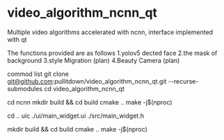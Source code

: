 # video_algorithm_ncnn_qt
Multiple video algorithms accelerated with ncnn, interface implemented with qt

The functions provided are as follows
1.yolov5 dected face 
2.the mask of background
3.style  Migration (plan)
4.Beauty Camera (plan)





commod list
git clone git@github.com:pullitdown/video_algorithm_ncnn_qt.git --recurse-submodules
cd video_algorithm_ncnn_qt 


cd ncnn
mkdir build && cd build
cmake ..
make -j$(nproc)

cd ..
uic ./ui/main_widget.ui ./src/main_widget.h

mkdir build && cd build
cmake ..
make -j$(nproc)
